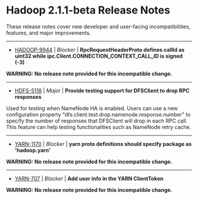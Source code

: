 # Hadoop  2.1.1-beta Release Notes

These release notes cover new developer and user-facing incompatibilities, features, and major improvements.


---

* [HADOOP-9944](https://issues.apache.org/jira/browse/HADOOP-9944) | *Blocker* | **RpcRequestHeaderProto defines callId as uint32 while ipc.Client.CONNECTION\_CONTEXT\_CALL\_ID is signed (-3)**

**WARNING: No release note provided for this incompatible change.**


---

* [HDFS-5118](https://issues.apache.org/jira/browse/HDFS-5118) | *Major* | **Provide testing support for DFSClient to drop RPC responses**

Used for testing when NameNode HA is enabled. Users can use a new configuration property "dfs.client.test.drop.namenode.response.number" to specify the number of responses that DFSClient will drop in each RPC call. This feature can help testing functionalities such as NameNode retry cache.


---

* [YARN-1170](https://issues.apache.org/jira/browse/YARN-1170) | *Blocker* | **yarn proto definitions should specify package as 'hadoop.yarn'**

**WARNING: No release note provided for this incompatible change.**


---

* [YARN-707](https://issues.apache.org/jira/browse/YARN-707) | *Blocker* | **Add user info in the YARN ClientToken**

**WARNING: No release note provided for this incompatible change.**



